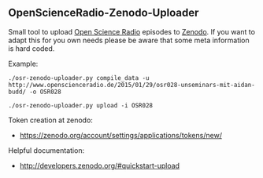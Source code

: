 ## OpenScienceRadio-Zenodo-Uploader

Small tool to upload [Open Science Radio](http://openscienceradio.de)
episodes to [Zenodo](https://zenodo.org). If you want to adapt this for
you own needs please be aware that some meta information is hard
coded.

Example:


```
./osr-zenodo-uploader.py compile_data -u http://www.openscienceradio.de/2015/01/29/osr028-unseminars-mit-aidan-budd/ -o OSR028

./osr-zenodo-uploader.py upload -i OSR028
```

Token creation at zenodo:
- https://zenodo.org/account/settings/applications/tokens/new/

Helpful documentation: 
- http://developers.zenodo.org/#quickstart-upload
